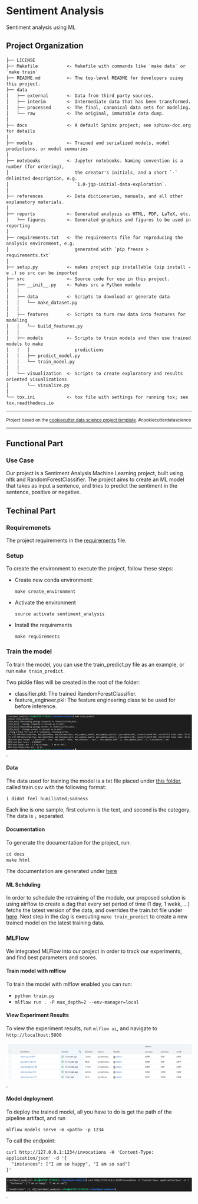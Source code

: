 # Sentiment Analysis

Sentiment analysis using ML

## Project Organization

    ├── LICENSE
    ├── Makefile           <- Makefile with commands like `make data` or `make train`
    ├── README.md          <- The top-level README for developers using this project.
    ├── data
    │   ├── external       <- Data from third party sources.
    │   ├── interim        <- Intermediate data that has been transformed.
    │   ├── processed      <- The final, canonical data sets for modeling.
    │   └── raw            <- The original, immutable data dump.
    │
    ├── docs               <- A default Sphinx project; see sphinx-doc.org for details
    │
    ├── models             <- Trained and serialized models, model predictions, or model summaries
    │
    ├── notebooks          <- Jupyter notebooks. Naming convention is a number (for ordering),
    │                         the creator's initials, and a short `-` delimited description, e.g.
    │                         `1.0-jqp-initial-data-exploration`.
    │
    ├── references         <- Data dictionaries, manuals, and all other explanatory materials.
    │
    ├── reports            <- Generated analysis as HTML, PDF, LaTeX, etc.
    │   └── figures        <- Generated graphics and figures to be used in reporting
    │
    ├── requirements.txt   <- The requirements file for reproducing the analysis environment, e.g.
    │                         generated with `pip freeze > requirements.txt`
    │
    ├── setup.py           <- makes project pip installable (pip install -e .) so src can be imported
    ├── src                <- Source code for use in this project.
    │   ├── __init__.py    <- Makes src a Python module
    │   │
    │   ├── data           <- Scripts to download or generate data
    │   │   └── make_dataset.py
    │   │
    │   ├── features       <- Scripts to turn raw data into features for modeling
    │   │   └── build_features.py
    │   │
    │   ├── models         <- Scripts to train models and then use trained models to make
    │   │   │                 predictions
    │   │   ├── predict_model.py
    │   │   └── train_model.py
    │   │
    │   └── visualization  <- Scripts to create exploratory and results oriented visualizations
    │       └── visualize.py
    │
    └── tox.ini            <- tox file with settings for running tox; see tox.readthedocs.io

---

<p><small>Project based on the <a target="_blank" href="https://drivendata.github.io/cookiecutter-data-science/">cookiecutter data science project template</a>. #cookiecutterdatascience</small></p>

---

## Functional Part

### Use Case

Our project is a Sentiment Analysis Machine Learning project, built using nltk and RandomForestClassifier. The project aims to create an ML model that takes as input a sentence, and tries to predict the sentiment in the sentence, positive or negative.

## Techinal Part

### Requiremenets

The project requirements in the [requirements](requirements.txt) file.

### Setup

To create the environment to execute the project, follow these steps:

- Create new conda environment:
  ```
  make create_environment
  ```
- Activate the environment
  ```
  source activate sentiment_analysis
  ```
- Install the requirements
  ```
  make requirements
  ```

### Train the model

To train the model, you can use the train_predict.py file as an example, or run `make train_predict`.

Two pickle files will be created in the root of the folder:

- classifier.pkl: The trained RandomForestClassifier.
- feature_engineer.pkl: The feature engineering class to be used for before inference.

![Training results](train_predict.png "Training results").

#### Data

The data used for training the model is a txt file placed under [this folder](data/raw/), called train.csv with the following format:

```
i didnt feel humiliated;sadness
```

Each line is one sample, first column is the text, and second is the category. The data is `;` separated.

#### Documentation

To generate the documentation for the project, run:

```
cd docs
make html
```

The documentation are generated under [here](docs/build/html/index.html)

#### ML Schduling

In order to schedule the retraining of the module, our proposed solution is using airflow to create a dag that every set period of time (1 day, 1 wekk, ...) fetchs the latest version of the data, and overrides the train.txt file under [here](data/raw/). Next step in the dag is executing `make train_predict` to create a new trained model on the latest training data.

### MLFlow

We integrated MLFlow into our project in order to track our experiments, and find best parameters and scores.

#### Train model with mlflow

To train the model with mlflow enabled you can run:

- `python train.py`
- `mlflow run . -P max_depth=2 --env-manager=local`

#### View Experiment Results

To view the experiment results, run `mlflow ui`, and navigate to `http://localhost:5000`

![MLFlow Tracked models](mlflow_models.png "MLFLow Tracked models") .

#### Model deployment

To deploy the trained model, all you have to do is get the path of the pipeline artifact, and run

```
mlflow models serve -m <path> -p 1234
```

To call the endpoint:

```
curl http://127.0.0.1:1234/invocations -H 'Content-Type: application/json' -d '{
  "instances": ["I am so happy", "I am so sad"]
}'
```

![Mlflow served on REST](mlflow_rest.png "MLFlow served on REST").

